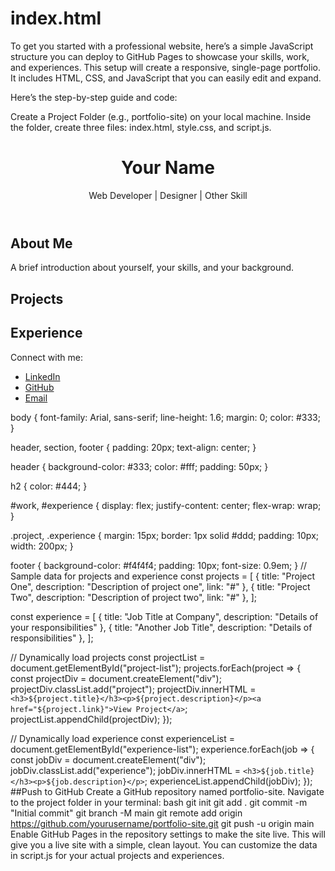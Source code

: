 # index.html
To get you started with a professional website, here’s a simple JavaScript structure you can deploy to GitHub Pages to showcase your skills, work, and experiences. This setup will create a responsive, single-page portfolio. It includes HTML, CSS, and JavaScript that you can easily edit and expand.

Here’s the step-by-step guide and code:

Create a Project Folder (e.g., portfolio-site) on your local machine.
Inside the folder, create three files: index.html, style.css, and script.js.
<!DOCTYPE html>
<html lang="en">
<head>
  <meta charset="UTF-8">
  <meta name="viewport" content="width=device-width, initial-scale=1.0">
  <title>Your Name | Portfolio</title>
  <link rel="stylesheet" href="style.css">
</head>
<body>
  <header>
    <h1>Your Name</h1>
    <p>Web Developer | Designer | Other Skill</p>
  </header>

  <section id="about">
    <h2>About Me</h2>
    <p>A brief introduction about yourself, your skills, and your background.</p>
  </section>

  <section id="work">
    <h2>Projects</h2>
    <div class="project-list" id="project-list"></div>
  </section>

  <section id="experience">
    <h2>Experience</h2>
    <div id="experience-list"></div>
  </section>

  <footer>
    <p>Connect with me:</p>
    <ul>
      <li><a href="https://www.linkedin.com/in/yourprofile" target="_blank">LinkedIn</a></li>
      <li><a href="https://github.com/yourgithub" target="_blank">GitHub</a></li>
      <li><a href="mailto:your.email@example.com">Email</a></li>
    </ul>
  </footer>

  <script src="script.js"></script>
</body>
</html>
body {
  font-family: Arial, sans-serif;
  line-height: 1.6;
  margin: 0;
  color: #333;
}

header, section, footer {
  padding: 20px;
  text-align: center;
}

header {
  background-color: #333;
  color: #fff;
  padding: 50px;
}

h2 {
  color: #444;
}

#work, #experience {
  display: flex;
  justify-content: center;
  flex-wrap: wrap;
}

.project, .experience {
  margin: 15px;
  border: 1px solid #ddd;
  padding: 10px;
  width: 200px;
}

footer {
  background-color: #f4f4f4;
  padding: 10px;
  font-size: 0.9em;
}
// Sample data for projects and experience
const projects = [
  { title: "Project One", description: "Description of project one", link: "#" },
  { title: "Project Two", description: "Description of project two", link: "#" },
];

const experience = [
  { title: "Job Title at Company", description: "Details of your responsibilities" },
  { title: "Another Job Title", description: "Details of responsibilities" },
];

// Dynamically load projects
const projectList = document.getElementById("project-list");
projects.forEach(project => {
  const projectDiv = document.createElement("div");
  projectDiv.classList.add("project");
  projectDiv.innerHTML = `<h3>${project.title}</h3><p>${project.description}</p><a href="${project.link}">View Project</a>`;
  projectList.appendChild(projectDiv);
});

// Dynamically load experience
const experienceList = document.getElementById("experience-list");
experience.forEach(job => {
  const jobDiv = document.createElement("div");
  jobDiv.classList.add("experience");
  jobDiv.innerHTML = `<h3>${job.title}</h3><p>${job.description}</p>`;
  experienceList.appendChild(jobDiv);
});
##Push to GitHub
Create a GitHub repository named portfolio-site.
Navigate to the project folder in your terminal:
bash
git init
git add .
git commit -m "Initial commit"
git branch -M main
git remote add origin https://github.com/yourusername/portfolio-site.git
git push -u origin main
Enable GitHub Pages in the repository settings to make the site live.
This will give you a live site with a simple, clean layout. You can customize the data in script.js for your actual projects and experiences.

